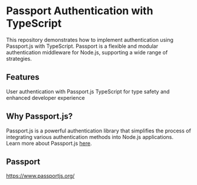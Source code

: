 # Passport Authentication with TypeScript
This repository demonstrates how to implement authentication using Passport.js with TypeScript. Passport is a flexible and modular authentication middleware for Node.js, supporting a wide range of strategies.

## Features
User authentication with Passport.js
TypeScript for type safety and enhanced developer experience

## Why Passport.js?
Passport.js is a powerful authentication library that simplifies the process of integrating various authentication methods into Node.js applications.  
Learn more about Passport.js [here](https://www.passportjs.org/).  

## Passport
https://www.passportjs.org/
